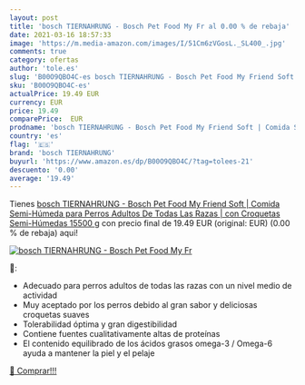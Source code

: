 ```yaml
---
layout: post
title: 'bosch TIERNAHRUNG - Bosch Pet Food My Fr al 0.00 % de rebaja'
date: 2021-03-16 18:57:33
image: 'https://m.media-amazon.com/images/I/51Cm6zVGosL._SL400_.jpg'
comments: true
category: ofertas
author: 'tole.es'
slug: 'B00O9QBO4C-es bosch TIERNAHRUNG - Bosch Pet Food My Friend Soft | Comida...'
sku: 'B00O9QBO4C-es'
actualPrice: 19.49 EUR
currency: EUR
price: 19.49
comparePrice:  EUR
prodname: 'bosch TIERNAHRUNG - Bosch Pet Food My Friend Soft | Comida Semi-Húmeda para Perros Adultos De Todas Las Razas | con Croquetas Semi-Húmedas 15500 g'
country: 'es'
flag: '🇪🇸'
brand: 'bosch TIERNAHRUNG'
buyurl: 'https://www.amazon.es/dp/B00O9QBO4C/?tag=tolees-21'
descuento: '0.00'
average: '19.49'
---
```


Tienes [bosch TIERNAHRUNG - Bosch Pet Food My Friend Soft | Comida Semi-Húmeda para Perros Adultos De Todas Las Razas | con Croquetas Semi-Húmedas 15500 g](https://www.amazon.es/dp/B00O9QBO4C/?tag=tolees-21) con precio final de  19.49 EUR (original:  EUR) (0.00 %  de rebaja) aqui!

[![bosch TIERNAHRUNG - Bosch Pet Food My Fr](https://m.media-amazon.com/images/I/51Cm6zVGosL._SL400_.jpg)](https://www.amazon.es/dp/B00O9QBO4C/?tag=tolees-21)

🔎:

- Adecuado para perros adultos de todas las razas con un nivel medio de actividad
- Muy aceptado por los perros debido al gran sabor y deliciosas croquetas suaves
- Tolerabilidad óptima y gran digestibilidad
- Contiene fuentes cualitativamente altas de proteínas
- El contenido equilibrado de los ácidos grasos omega-3 / Omega-6 ayuda a mantener la piel y el pelaje

[🛒 Comprar!!!](https://www.amazon.es/dp/B00O9QBO4C/?tag=tolees-21)
